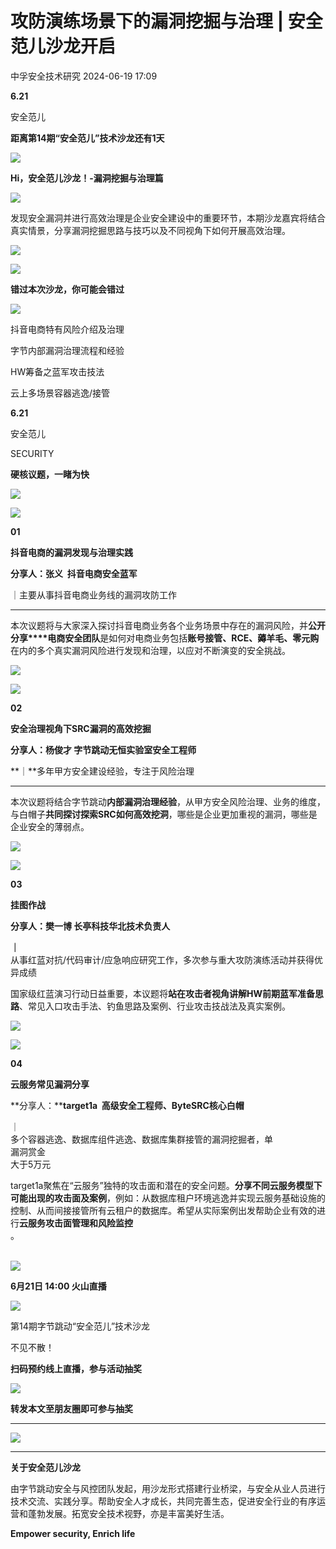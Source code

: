 #  攻防演练场景下的漏洞挖掘与治理 | 安全范儿沙龙开启   
 中孚安全技术研究   2024-06-19 17:09  
  
[](https://mp.weixin.qq.com/s?__biz=MzUzMzcyMDYzMw==&mid=2247493249&idx=1&sn=c2db28da34b33996a91c3624782ec82e&from=industrynews&version=4.1.26.6024&platform=win&nwr_flag=1&scene=21#wechat_redirect)  
  
  
**6.21**  
  
安全范儿  
  
**距离第14期“安全范儿”技术沙龙还有1天**  
  
![](https://mmbiz.qpic.cn/sz_mmbiz_png/gAcolpf06Wrc9eRvZUmicIWcichwNSOeY32uts1iaHh7K0ulLCqQUx7sOl4gSIcMibHSQJ2ibZIKicT7xGrfVxJRiavwg/640?wx_fmt=other&from=appmsg&tp=webp&wxfrom=5&wx_lazy=1&wx_co=1 "")  
  
**Hi，安全范儿沙龙！-漏洞挖掘与治理篇**  
  
![](https://mmbiz.qpic.cn/sz_mmbiz_png/gAcolpf06Wrc9eRvZUmicIWcichwNSOeY32uts1iaHh7K0ulLCqQUx7sOl4gSIcMibHSQJ2ibZIKicT7xGrfVxJRiavwg/640?wx_fmt=other&from=appmsg&tp=webp&wxfrom=5&wx_lazy=1&wx_co=1 "")  
  
  
发现安全漏洞并进行高效治理是企业安全建设中的重要环节，本期沙龙嘉宾将结合真实情景，分享漏洞挖掘思路与技巧以及不同视角下如何开展高效治理。  
  
  
![](https://mmbiz.qpic.cn/sz_mmbiz_jpg/gAcolpf06Wrc9eRvZUmicIWcichwNSOeY3eILwiaxL2ASiav5LjaunlpPZy1Em2q4HFIBrz8KeHe5xFZwI1eG8HD7g/640?wx_fmt=other&from=appmsg&tp=webp&wxfrom=5&wx_lazy=1&wx_co=1 "")  
  
  
![](https://mmbiz.qpic.cn/sz_mmbiz_png/gAcolpf06Wrc9eRvZUmicIWcichwNSOeY32uts1iaHh7K0ulLCqQUx7sOl4gSIcMibHSQJ2ibZIKicT7xGrfVxJRiavwg/640?wx_fmt=other&from=appmsg&tp=webp&wxfrom=5&wx_lazy=1&wx_co=1 "")  
  
**错过本次沙龙，你可能会错过**  
  
![](https://mmbiz.qpic.cn/sz_mmbiz_png/gAcolpf06Wrc9eRvZUmicIWcichwNSOeY32uts1iaHh7K0ulLCqQUx7sOl4gSIcMibHSQJ2ibZIKicT7xGrfVxJRiavwg/640?wx_fmt=other&from=appmsg&tp=webp&wxfrom=5&wx_lazy=1&wx_co=1 "")  
  
抖音电商特有风险介绍及治理  
  
字节内部漏洞治理流程和经验  
  
HW筹备之蓝军攻击技法  
  
云上多场景容器逃逸/接管  
  
**6.21**  
  
安全范儿  
  
SECURITY  
  
**硬核议题，一睹为快**  
  
![](https://mmbiz.qpic.cn/sz_mmbiz_png/gAcolpf06Wrc9eRvZUmicIWcichwNSOeY32uts1iaHh7K0ulLCqQUx7sOl4gSIcMibHSQJ2ibZIKicT7xGrfVxJRiavwg/640?wx_fmt=other&from=appmsg&tp=webp&wxfrom=5&wx_lazy=1&wx_co=1 "")  
  
  
![](https://mmbiz.qpic.cn/sz_mmbiz_gif/gAcolpf06Wrc9eRvZUmicIWcichwNSOeY3wj5sHNTqvI1iawysQ9UpBw7T5yYmER2ZtVQbB0s2b5QajKR9ZI1jdZg/640?wx_fmt=gif&from=appmsg&tp=webp&wxfrom=5&wx_lazy=1&wx_co=1 "")  
  
**01**  
  
  
**抖音电商的漏洞发现与治理实践**  
  
**分享人：张义  抖音电商安全蓝军**  
  
｜主要从事抖音电商业务线的漏洞攻防工作  
  
****  
本次议题将与大家深入探讨抖音电商业务各个业务场景中存在的漏洞风险，并**公开分享****电商安全团队**是如何对电商业务包括**账号接管、RCE、薅羊毛、零元购**在内的多个真实漏洞风险进行发现和治理，以应对不断演变的安全挑战。  
  
![](https://mmbiz.qpic.cn/sz_mmbiz_gif/gAcolpf06Wrc9eRvZUmicIWcichwNSOeY3o1SglYsPjqojj0vJyk9AZlC11h2DkVlofnC4oib4jyMjAdDFHq1uITA/640?wx_fmt=gif&from=appmsg&tp=webp&wxfrom=5&wx_lazy=1&wx_co=1 "")  
  
  
![](https://mmbiz.qpic.cn/sz_mmbiz_gif/gAcolpf06Wrc9eRvZUmicIWcichwNSOeY3wj5sHNTqvI1iawysQ9UpBw7T5yYmER2ZtVQbB0s2b5QajKR9ZI1jdZg/640?wx_fmt=gif&from=appmsg&tp=webp&wxfrom=5&wx_lazy=1&wx_co=1 "")  
  
**02**  
  
  
**安全治理视角下SRC漏洞的高效挖掘**  
  
**分享人：杨俊才 字节跳动无恒实验室安全工程师**  
  
**｜**多年甲方安全建设经验，专注于风险治理  
  
****  
本次议题将结合字节跳动**内部漏洞治理经验**，从甲方安全风险治理、业务的维度，与白帽子**共同探讨探索SRC如何高效挖洞**，哪些是企业更加重视的漏洞，哪些是企业安全的薄弱点。  
  
![](https://mmbiz.qpic.cn/sz_mmbiz_gif/gAcolpf06Wrc9eRvZUmicIWcichwNSOeY3o1SglYsPjqojj0vJyk9AZlC11h2DkVlofnC4oib4jyMjAdDFHq1uITA/640?wx_fmt=gif&from=appmsg&tp=webp&wxfrom=5&wx_lazy=1&wx_co=1 "")  
  
  
![](https://mmbiz.qpic.cn/sz_mmbiz_gif/gAcolpf06Wrc9eRvZUmicIWcichwNSOeY3wj5sHNTqvI1iawysQ9UpBw7T5yYmER2ZtVQbB0s2b5QajKR9ZI1jdZg/640?wx_fmt=gif&from=appmsg&tp=webp&wxfrom=5&wx_lazy=1&wx_co=1 "")  
  
**03**  
  
  
**挂图作战**  
  
**分享人：樊一博 长亭科技华北技术负责人**  
  
**｜**  
从事红蓝对抗/代码审计/应急响应研究工作，多次参与重大攻防演练活动并获得优异成绩  
  
  
国家级红蓝演习行动日益重要，本议题将**站在攻击者视角讲解HW前期蓝军准备思路**、常见入口攻击手法、钓鱼思路及案例、行业攻击技战法及真实案例。  
  
![](https://mmbiz.qpic.cn/sz_mmbiz_gif/gAcolpf06Wrc9eRvZUmicIWcichwNSOeY3o1SglYsPjqojj0vJyk9AZlC11h2DkVlofnC4oib4jyMjAdDFHq1uITA/640?wx_fmt=gif&from=appmsg&tp=webp&wxfrom=5&wx_lazy=1&wx_co=1 "")  
  
  
![](https://mmbiz.qpic.cn/sz_mmbiz_gif/gAcolpf06Wrc9eRvZUmicIWcichwNSOeY3wj5sHNTqvI1iawysQ9UpBw7T5yYmER2ZtVQbB0s2b5QajKR9ZI1jdZg/640?wx_fmt=gif&from=appmsg&tp=webp&wxfrom=5&wx_lazy=1&wx_co=1 "")  
  
**04**  
  
  
**云服务常见漏洞分享**  
  
**分享人：****target1a  高级安全工程师、ByteSRC核心白帽**  
  
｜  
多个容器逃逸、数据库组件逃逸、数据库集群接管的漏洞挖掘者，单  
漏洞赏金  
大于5万元  
  
  
target1a聚焦在“云服务”独特的攻击面和潜在的安全问题。**分享不同云服务模型下可能出现的攻击面及案例**，例如：从数据库租户环境逃逸并实现云服务基础设施的控制、从而间接接管所有云租户的数据库。希望从实际案例出发帮助企业有效的进行**云服务攻击面管理和风险监控**  
。  
   
  
![](https://mmbiz.qpic.cn/sz_mmbiz_gif/gAcolpf06Wrc9eRvZUmicIWcichwNSOeY3o1SglYsPjqojj0vJyk9AZlC11h2DkVlofnC4oib4jyMjAdDFHq1uITA/640?wx_fmt=gif&from=appmsg&tp=webp&wxfrom=5&wx_lazy=1&wx_co=1 "")  
  
  
  
**6月21日 14:00 火山直播**  
  
![](https://mmbiz.qpic.cn/sz_mmbiz_png/gAcolpf06Wrc9eRvZUmicIWcichwNSOeY32uts1iaHh7K0ulLCqQUx7sOl4gSIcMibHSQJ2ibZIKicT7xGrfVxJRiavwg/640?wx_fmt=other&from=appmsg&tp=webp&wxfrom=5&wx_lazy=1&wx_co=1 "")  
  
  
第14期字节跳动“安全范儿”技术沙龙  
  
不见不散！  
  
**扫码预约线上直播，参与活动抽奖**  
  
![](https://mmbiz.qpic.cn/sz_mmbiz_png/gAcolpf06Wrc9eRvZUmicIWcichwNSOeY3KibzG4fPs3icjPhSlDRicaHqf9YPYJwrhM35pAKeNibjakdHxCTSuonJ1Q/640?wx_fmt=other&from=appmsg&tp=webp&wxfrom=5&wx_lazy=1&wx_co=1 "")  
  
  
  
  
  
  
  
  
  
  
**转发本文至朋友圈即可参与抽奖**  
  
****  
![](https://mmbiz.qpic.cn/sz_mmbiz_jpg/gAcolpf06Wrc9eRvZUmicIWcichwNSOeY33BsGrqcFLJreQgRnyqzWicJ9tdrLABX2mib0gqhY8fvl10YLLRHZgiaNA/640?wx_fmt=other&from=appmsg&tp=webp&wxfrom=5&wx_lazy=1&wx_co=1 "")  
  
  
  
****  
**关于安全范儿沙龙**  
  
由字节跳动安全与风控团队发起，用沙龙形式搭建行业桥梁，与安全从业人员进行技术交流、实践分享。帮助安全人才成长，共同完善生态，促进安全行业的有序运营和蓬勃发展。拓宽安全技术视野，亦是丰富美好生活。  
  
  
**Empower security, Enrich life**  
  
  
